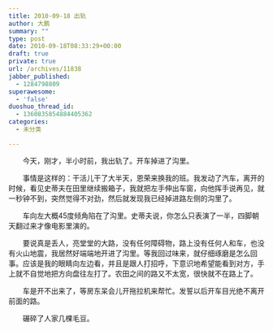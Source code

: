 ```yaml
---
title: 2010-09-18 出轨
author: 大鹏
summary: ""
type: post
date: 2010-09-18T08:33:29+00:00
draft: true
private: true
url: /archives/11838
jabber_published:
  - 1284798809
superawesome:
  - 'false'
duoshuo_thread_id:
  - 1360835854884405362
categories:
  - 未分类

---
```

　　今天，刚才，半小时前，我出轨了。开车掉进了沟里。
  
　　事情是这样的：干活儿干了大半天，恩荣来换我的班。我发动了汽车，离开的时候，看见史蒂夫在田里继续搬箱子，我就把左手伸出车窗，向他挥手说再见，就一秒钟不到，突然觉得不对劲，然后就发现我已经掉进路左侧的沟里了。
  
　　车向左大概45度倾角陷在了沟里。史蒂夫说，你怎么只表演了一半，四脚朝天翻过来才像电影里演的。
  
　　要说真是丢人，亮堂堂的大路，没有任何障碍物，路上没有任何人和车，也没有火山地震，我居然好端端地开进了沟里。等我回过味来，就仔细琢磨是怎么回事。应该是我的眼睛向左边看，并且是跟人打招呼，下意识地希望能看到对方，手上就不自觉地把方向盘往左打了。农田之间的路又不太宽，很快就不在路上了。
  
　　车是开不出来了，等房东呆会儿开拖拉机来帮忙。发誓以后开车目光绝不离开前面的路。
  
　　碾碎了人家几棵毛豆。
